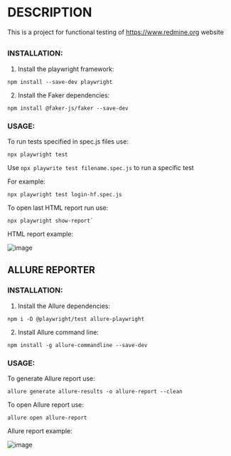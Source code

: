 # DESCRIPTION
This is a project for functional testing of https://www.redmine.org website
##
### INSTALLATION:
1. Install the playwright framework:
```
npm install --save-dev playwright
```
2. Install the Faker dependencies: 
```
npm install @faker-js/faker --save-dev
```
### USAGE:
To run tests specified in spec.js files use:
```
npx playwright test
```

Use `npx playwrite test filename.spec.js` to run a specific test

For example:

    npx playwright test login-hf.spec.js

To open last HTML report run use:
```
npx playwright show-report`
```
HTML report example:

![image](https://github.com/MaxixV2/swt-playwright/assets/99399536/29f4958e-7be4-4013-9231-82be6dfc63da)


## ALLURE REPORTER

### INSTALLATION:
1. Install the Allure dependencies:
```
npm i -D @playwright/test allure-playwright
```
2. Install Allure command line:
```
npm install -g allure-commandline --save-dev
```
### USAGE:

To generate Allure report use:
```
allure generate allure-results -o allure-report --clean 
```
To open Allure report use:
```
allure open allure-report
```
Allure report example: 

![image](https://github.com/MaxixV2/swt-playwright/assets/99399536/0ca075f9-bcf1-4772-bbbd-a0857bd1aebd)
